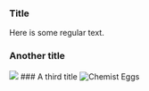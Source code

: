 ### Title
Here is some regular text.
### Another title
<img src="https://imgs.xkcd.com/comics/chemist_eggs.png">
### A third title
<img src="https://imgs.xkcd.com/comics/chemist_eggs.png" title="Chemists actually find it simpler to define a general odor of rotten eggs as a baseline, and the LACK of rotten eggs as a distinct smell." alt="Chemist Eggs" srcset="//imgs.xkcd.com/comics/chemist_eggs_2x.png 2x" style="image-orientation:none">
